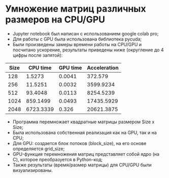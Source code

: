 # Умножение матриц различных размеров на CPU/GPU

- Jupyter notebook был написан с использованием google colab pro;
- Для работы с GPU была использована библиотека pycuda;
- Были произведены замеры времени работы на CPU/GPU и посчитано ускорение, результаты приведены ниже (округление до 4 цифры после запятой):

<table>
<thead>
<tr><th>Size</th><th>CPU time</th><th>GPU time</th><th>Acceleration</th></tr>
</thead>
<tbody>
<tr><td>128</td><td> 1.5273</td><td>0.0041</td><td>372.579</td></tr>
<tr><td>256</td><td> 11.5251</td><td>0.0032</td><td>3599.9234</td></tr>
<tr><td>512</td><td> 93.4048</td><td>0.0113</td><td>8254.5239</td></tr>
<tr><td>1024</td><td> 859.1499</td><td>0.0493</td><td>17435.5929</td></tr>
<tr><td>2048</td><td> 6723.3339</td><td>0.326</td><td>20621.3875</td></tr>
</tbody>
</table>

- Программа перемножает квадратные матрицы размером Size x Size;
- Была использована собственная реализация как на GPU, так и на CPU;
- Для GPU: создается блок потоков (block_size), на его основе определяется grid_size;
- GPU-функция перемножения матриц представляет собой ядро (на C), которое преобразуется в Python-код;
- Также результаты (время/размер матрицы) для CPU/GPU были визуализированы.
